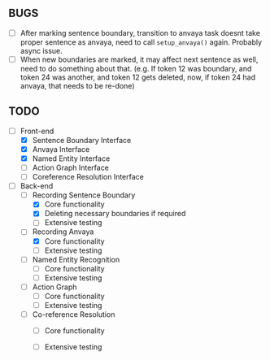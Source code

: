## BUGS

- [ ] After marking sentence boundary, transition to anvaya task doesnt take proper sentence as anvaya, need to call `setup_anvaya()` again. Probably async issue.
- [ ] When new boundaries are marked, it may affect next sentence as well, need to do something about that. (e.g. If token 12 was boundary, and token 24 was another, and token 12 gets deleted, now, if token 24 had anvaya, that needs to be re-done)

## TODO

- [ ] Front-end
  - [x] Sentence Boundary Interface
  - [x] Anvaya Interface
  - [x] Named Entity Interface
  - [ ] Action Graph Interface
  - [ ] Coreference Resolution Interface
- [ ] Back-end
  - [ ] Recording Sentence Boundary
    - [x] Core functionality
    - [x] Deleting necessary boundaries if required
    - [ ] Extensive testing
  - [ ] Recording Anvaya
    - [x] Core functionality
    - [ ] Extensive testing
  - [ ] Named Entity Recognition
    - [ ] Core functionality
    - [ ] Extensive testing
  - [ ] Action Graph
    - [ ] Core functionality
    - [ ] Extensive testing
  - [ ] Co-reference Resolution
    - [ ] Core functionality
    - [ ] Extensive testing


